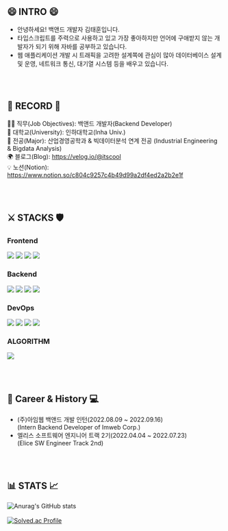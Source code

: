 ## 😄 INTRO 😄
- 안녕하세요! 백앤드 개발자 김태훈입니다. 
- 타입스크립트를 주력으로 사용하고 있고 가장 좋아하지만 언어에 구애받지 않는 개발자가 되기 위해 자바를 공부하고 있습니다.  
- 웹 애플리케이션 개발 시 트래픽을 고려한 설계쪽에 관심이 많아 데이터베이스 설계 및 운영, 네트워크 통신, 대기열 시스템 등을 배우고 있습니다. 

</br>
</br>

## 🪪 RECORD 📨
 🥷🏻 직무(Job Objectives): 백앤드 개발자(Backend Developer)</br>
 🏫 대학교(University): 인하대학교(Inha Univ.)</br>
 📖 전공(Major): 산업경영공학과 & 빅데이터분석 연계 전공 (Industrial Engineering & Bigdata Analysis)</br>
 🌍 블로그(Blog): https://velog.io/@itscool</br>
 💡 노션(Notion): https://www.notion.so/c804c9257c4b49d99a2df4ed2a2b2e1f</br>
 
</br>
</br>

## ⚔️ STACKS 🛡


### Frontend
<a href="https://www.typescriptlang.org/" target="_blank"><img src="https://img.shields.io/badge/HTML5-E34F26?style=flat-square&logo=HTML5&logoColor=white"/></a>
<a href="https://www.typescriptlang.org/" target="_blank"><img src="https://img.shields.io/badge/CSS3-1572B6?style=flat-square&logo=CSS3&logoColor=white"/></a>
<a href="https://www.typescriptlang.org/" target="_blank"><img src="https://img.shields.io/badge/JavaScript-F7DF1E?style=flat-square&logo=javascript&logoColor=white"/></a>
<a href="https://www.typescriptlang.org/" target="_blank"><img src="https://img.shields.io/badge/React-61DAFB?style=flat-square&logo=React&logoColor=white"/></a>
### Backend
<a href="https://www.typescriptlang.org/" target="_blank"><img src="https://img.shields.io/badge/TypeScript-3178C6?style=flat-square&logo=typescript&logoColor=white"/></a>
<a href="https://www.typescriptlang.org/" target="_blank"><img src="https://img.shields.io/badge/nodejs-339933?style=flat-square&logo=Node.js&logoColor=white"/></a>
<a href="https://www.typescriptlang.org/" target="_blank"><img src="https://img.shields.io/badge/nestJS-E0234E?style=flat-square&logo=nestJS&logoColor=white"/></a>
<a href="https://www.typescriptlang.org/" target="_blank"><img src="https://img.shields.io/badge/express-000000?style=flat-square&logo=express&logoColor=white"/></a>


### DevOps
<a href="https://www.typescriptlang.org/" target="_blank"><img src="https://img.shields.io/badge/Amazon EC2-FF9900?style=flat-square&logo=Amazon EC2&logoColor=white"/></a>
<a href="https://www.typescriptlang.org/" target="_blank"><img src="https://img.shields.io/badge/MySQL-4479A1?style=flat-square&logo=mySQL&logoColor=white"/></a>
<a href="https://www.typescriptlang.org/" target="_blank"><img src="https://img.shields.io/badge/MongoDB-47A248?style=flat-square&logo=MongoDB&logoColor=white"/></a>
<a href="https://www.typescriptlang.org/" target="_blank"><img src="https://img.shields.io/badge/MongoDB-47A248?style=flat-square&logo=MongoDB&logoColor=white"/></a>

### ALGORITHM
<a href="https://www.typescriptlang.org/" target="_blank"><img src="https://img.shields.io/badge/python-3776AB?style=flat-square&logo=docker&logoColor=white"/></a>

</br>
</br>

## 🏢 Career & History 💻
- (주)아임웹 백앤드 개발 인턴(2022.08.09 ~ 2022.09.16) </br>
(Intern Backend Developer of Imweb Corp.) </br>
- 엘리스 소프트웨어 엔지니어 트랙 2기(2022.04.04 ~ 2022.07.23) </br>
(Elice SW Engineer Track 2nd) </br>
</br>
</br>

## 📊 STATS 📈

![Anurag's GitHub stats](https://github-readme-stats.vercel.app/api?username=kth5954&show_icons=true&theme=tokyonight)
</br>
</br>
[![Solved.ac Profile](http://mazassumnida.wtf/api/v2/generate_badge?boj=kth5954)](https://solved.ac/kth5954/)


